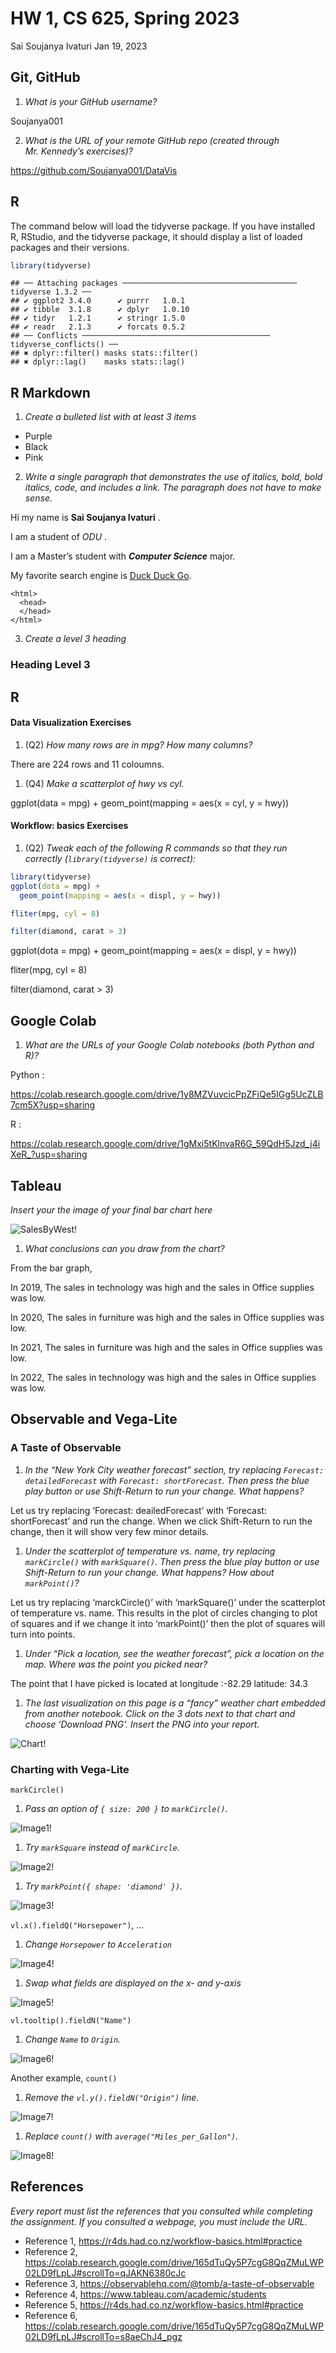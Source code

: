 HW 1, CS 625, Spring 2023
================
Sai Soujanya Ivaturi
Jan 19, 2023

## Git, GitHub

1.  *What is your GitHub username?*

Soujanya001

2.  *What is the URL of your remote GitHub repo (created through
    Mr. Kennedy’s exercises)?*

<https://github.com/Soujanya001/DataVis>

## R

The command below will load the tidyverse package. If you have installed
R, RStudio, and the tidyverse package, it should display a list of
loaded packages and their versions.

``` r
library(tidyverse)
```

    ## ── Attaching packages ─────────────────────────────────────── tidyverse 1.3.2 ──
    ## ✔ ggplot2 3.4.0      ✔ purrr   1.0.1 
    ## ✔ tibble  3.1.8      ✔ dplyr   1.0.10
    ## ✔ tidyr   1.2.1      ✔ stringr 1.5.0 
    ## ✔ readr   2.1.3      ✔ forcats 0.5.2 
    ## ── Conflicts ────────────────────────────────────────── tidyverse_conflicts() ──
    ## ✖ dplyr::filter() masks stats::filter()
    ## ✖ dplyr::lag()    masks stats::lag()

## R Markdown

1.  *Create a bulleted list with at least 3 items*

- Purple
- Black
- Pink

2.  *Write a single paragraph that demonstrates the use of italics,
    bold, bold italics, code, and includes a link. The paragraph does
    not have to make sense.*

Hi my name is **Sai Soujanya Ivaturi** .

I am a student of *ODU* .

I am a Master’s student with ***Computer Science*** major.

My favorite search engine is [Duck Duck Go](https://duckduckgo.com).

    <html>
      <head>
      </head>
    </html>

3.  *Create a level 3 heading*

### Heading Level 3

## R

#### Data Visualization Exercises

1.  (Q2) *How many rows are in mpg? How many columns?*

There are 224 rows and 11 coloumns.

1.  (Q4) *Make a scatterplot of hwy vs cyl.*

ggplot(data = mpg) + geom_point(mapping = aes(x = cyl, y = hwy))

#### Workflow: basics Exercises

1.  (Q2) *Tweak each of the following R commands so that they run
    correctly (`library(tidyverse)` is correct):*

``` r
library(tidyverse)
ggplot(dota = mpg) + 
  geom_point(mapping = aes(x = displ, y = hwy))

fliter(mpg, cyl = 8)

filter(diamond, carat > 3)
```

ggplot(dota = mpg) + geom_point(mapping = aes(x = displ, y = hwy))

fliter(mpg, cyl = 8)

filter(diamond, carat \> 3)

## Google Colab

1.  *What are the URLs of your Google Colab notebooks (both Python and
    R)?*

Python :

<https://colab.research.google.com/drive/1y8MZVuvcicPpZFiQe5IGg5UcZLB7cm5X?usp=sharing>

R :

<https://colab.research.google.com/drive/1gMxi5tKlnvaR6G_59QdH5Jzd_j4iXeR_?usp=sharing>

## Tableau

*Insert your the image of your final bar chart here*

![SalesByWest!](/Users/saisoujanyaivaturi/Desktop/DataVis/DataVis/Tableau/SalesByWest.png)

1.  *What conclusions can you draw from the chart?*

From the bar graph,

In 2019, The sales in technology was high and the sales in Office
supplies was low.

In 2020, The sales in furniture was high and the sales in Office
supplies was low.

In 2021, The sales in furniture was high and the sales in Office
supplies was low.

In 2022, The sales in technology was high and the sales in Office
supplies was low.

## Observable and Vega-Lite

### A Taste of Observable

1.  *In the “New York City weather forecast” section, try replacing
    `Forecast: detailedForecast` with `Forecast: shortForecast`. Then
    press the blue play button or use Shift-Return to run your change.
    What happens?*

Let us try replacing ‘Forecast: deailedForecast’ with ‘Forecast:
shortForecast’ and run the change. When we click Shift-Return to run the
change, then it will show very few minor details.

1.  *Under the scatterplot of temperature vs. name, try replacing
    `markCircle()` with `markSquare()`. Then press the blue play button
    or use Shift-Return to run your change. What happens? How about
    `markPoint()`?*

Let us try replacing ‘marckCircle()’ with ‘markSquare()’ under the
scatterplot of temperature vs. name. This results in the plot of circles
changing to plot of squares and if we change it into ‘markPoint()’ then
the plot of squares will turn into points.

1.  *Under “Pick a location, see the weather forecast”, pick a location
    on the map. Where was the point you picked near?*

The point that I have picked is located at longitude :-82.29 latitude:
34.3

1.  *The last visualization on this page is a “fancy” weather chart
    embedded from another notebook. Click on the 3 dots next to that
    chart and choose ‘Download PNG’. Insert the PNG into your report.*

![Chart!](/Users/saisoujanyaivaturi/Desktop/DataVis/DataVis/Chart.png)

### Charting with Vega-Lite

`markCircle()`

1.  *Pass an option of `{ size: 200 }` to `markCircle()`.*

![Image1!](/Users/saisoujanyaivaturi/Desktop/DataVis/DataVis/Vegalite/Image1.png)

1.  *Try `markSquare` instead of `markCircle`.*

![Image2!](/Users/saisoujanyaivaturi/Desktop/DataVis/DataVis/Vegalite/Image2.png)

1.  *Try `markPoint({ shape: 'diamond' })`.*

![Image3!](/Users/saisoujanyaivaturi/Desktop/DataVis/DataVis/Vegalite/Image3.png)

`vl.x().fieldQ("Horsepower")`, …

1.  *Change `Horsepower` to `Acceleration`*

![Image4!](/Users/saisoujanyaivaturi/Desktop/DataVis/DataVis/Vegalite/Image4.png)

1.  *Swap what fields are displayed on the x- and y-axis*

![Image5!](/Users/saisoujanyaivaturi/Desktop/DataVis/DataVis/Vegalite/Image5.png)

`vl.tooltip().fieldN("Name")`

1.  *Change `Name` to `Origin`.*

![Image6!](/Users/saisoujanyaivaturi/Desktop/DataVis/DataVis/Vegalite/Image6.png)

Another example, `count()`

1.  *Remove the `vl.y().fieldN("Origin")` line.*

![Image7!](/Users/saisoujanyaivaturi/Desktop/DataVis/DataVis/Vegalite/Image7.png)

1.  *Replace `count()` with `average("Miles_per_Gallon")`.*

![Image8!](/Users/saisoujanyaivaturi/Desktop/DataVis/DataVis/Vegalite/Image8.png)

## References

*Every report must list the references that you consulted while
completing the assignment. If you consulted a webpage, you must include
the URL.*

- Reference 1, <https://r4ds.had.co.nz/workflow-basics.html#practice>
- Reference 2,
  <https://colab.research.google.com/drive/165dTuQy5P7cgG8QqZMuLWP02LD9fLpLJ#scrollTo=qJAKN6380cJc>
- Reference 3, <https://observablehq.com/@tomb/a-taste-of-observable>
- Reference 4, <https://www.tableau.com/academic/students>
- Reference 5, <https://r4ds.had.co.nz/workflow-basics.html#practice>
- Reference 6,
  <https://colab.research.google.com/drive/165dTuQy5P7cgG8QqZMuLWP02LD9fLpLJ#scrollTo=s8aeChJ4_pgz>
